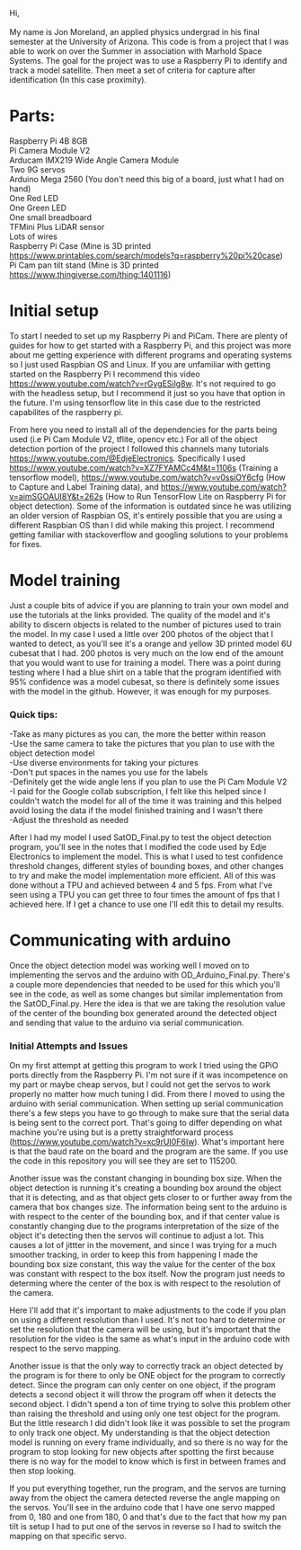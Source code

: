 Hi,<br/>
<br/>
My name is Jon Moreland, an applied physics undergrad in his final semester at the University of Arizona. This code is from a project that I was able to work on over the Summer in association with Marhold Space Systems. The goal for the project was to use a Raspberry Pi to identify and track a model satellite. Then meet a set of criteria for capture after identification (In this case proximity).<br/>

# Parts: <br/>

Raspberry Pi 4B 8GB<br/>
Pi Camera Module V2<br/>
Arducam IMX219 Wide Angle Camera Module<br/> 
Two 9G servos<br/>
Arduino Mega 2560 (You don't need this big of a board, just what I had on hand)<br/>
One Red LED<br/>
One Green LED<br/>
One small breadboard<br/>
TFMini Plus LiDAR sensor<br/>
Lots of wires<br/>
Raspberry Pi Case (Mine is 3D printed https://www.printables.com/search/models?q=raspberry%20pi%20case)<br/>
Pi Cam pan tilt stand (Mine is 3D printed https://www.thingiverse.com/thing:1401116)<br/>

# Initial setup<br/>

To start I needed to set up my Raspberry Pi and PiCam. There are plenty of guides for how to get started with a Raspberry Pi, and this project was more about me getting experience with different programs and operating systems so I just used Raspbian OS and Linux. If you are unfamiliar with getting started on the Raspberry Pi I recommend this video https://www.youtube.com/watch?v=rGygESilg8w. It's not required to go with the headless setup, but I recommend it just so you have that option in the future. I'm using tensorflow lite in this case due to the restricted capabilites of the raspberry pi.

From here you need to install all of the dependencies for the parts being used (i.e Pi Cam Module V2, tflite, opencv etc.) For all of the object detection portion of the project I followed this channels many tutorials https://www.youtube.com/@EdjeElectronics. Specifically I used https://www.youtube.com/watch?v=XZ7FYAMCc4M&t=1106s (Training a tensorflow model), https://www.youtube.com/watch?v=v0ssiOY6cfg (How to Capture and Label Training data), and https://www.youtube.com/watch?v=aimSGOAUI8Y&t=262s (How to Run TensorFlow Lite on Raspberry Pi for object detection). Some of the information is outdated since he was utilizing an older version of Raspbian OS, it's entirely possible that you are using a different Raspbian OS than I did while making this project. I recommend getting familiar with stackoverflow and googling solutions to your problems for fixes.

# Model training<br/>

Just a couple bits of advice if you are planning to train your own model and use the tutorials at the links provided. The quality of the model and it's ability to discern objects is related to the number of pictures used to train the model. In my case I used a little over 200 photos of the object that I wanted to detect, as you'll see it's a orange and yellow 3D printed model 6U cubesat that I had. 200 photos is very much on the low end of the amount that you would want to use for training a model. There was a point during testing where I had a blue shirt on a table that the program identified with 95% confidence was a model cubesat, so there is definitely some issues with the model in the github. However, it was enough for my purposes.<br/> 
### Quick tips:<br/>
-Take as many pictures as you can, the more the better within reason<br/>
-Use the same camera to take the pictures that you plan to use with the object detection model<br/>
-Use diverse environments for taking your pictures<br/>
-Don't put spaces in the names you use for the labels<br/>
-Definitely get the wide angle lens if you plan to use the Pi Cam Module V2<br/>
-I paid for the Google collab subscription, I felt like this helped since I couldn't watch the model for all of the time it was training and this helped avoid losing the data if the model finished training and I wasn't there<br/>
-Adjust the threshold as needed


After I had my model I used SatOD_Final.py to test the object detection program, you'll see in the notes that I modified the code used by Edje Electronics to implement the model. This is what I used to test confidence threshold changes, different styles of bounding boxes, and other changes to try and make the model implementation more efficient. All of this was done without a TPU and achieved between 4 and 5 fps. From what I've seen using a TPU you can get three to four times the amount of fps that I achieved here. If I get a chance to use one I'll edit this to detail my results.

# Communicating with arduino <br/>

Once the object detection model was working well I moved on to implementing the servos and the arduino with OD_Arduino_Final.py. There's a couple more dependencies that needed to be used for this which you'll see in the code, as well as some changes but similar implementation from the SatOD_Final.py. Here the idea is that we are taking the resolution value of the center of the bounding box generated around the detected object and sending that value to the arduino via serial communication. <br/>

### Initial Attempts and Issues <br/>

On my first attempt at getting this program to work I tried using the GPiO ports directly from the Raspberry Pi. I'm not sure if it was incompetence on my part or maybe cheap servos, but I could not get the servos to work properly no matter how much tuning I did. From there I moved to using the arduino with serial communication. When setting up serial communication there's a few steps you have to go through to make sure that the serial data is being sent to the correct port. That's going to differ depending on what machine you're using but is a pretty straightforward process (https://www.youtube.com/watch?v=xc9rUI0F6Iw). What's important here is that the baud rate on the board and the program are the same. If you use the code in this repository you will see they are set to 115200.

Another issue was the constant changing in bounding box size. When the object detection is running it's creating a bounding box around the object that it is detecting, and as that object gets closer to or further away from the camera that box changes size. The information being sent to the arduino is with respect to the center of the bounding box, and if that center value is constantly changing due to the programs interpretation of the size of the object it's detecting then the servos will continue to adjust a lot. This causes a lot of jittter in the movement, and since I was trying for a much smoother tracking, in order to keep this from happening I made the bounding box size constant, this way the value for the center of the box was constant with respect to the box itself. Now the program just needs to determing where the center of the box is with respect to the resolution of the camera.

Here I'll add that it's important to make adjustments to the code if you plan on using a different resolution than I used. It's not too hard to determine or set the resolution that the camera will be using, but it's important that the resolution for the video is the same as what's input in the arduino code with respect to the servo mapping. 

Another issue is that the only way to correctly track an object detected by the program is for there to only be ONE object for the program to correctly detect. Since the program can only center on one object, if the program detects a second object it will throw the program off when it detects the second object. I didn't spend a ton of time trying to solve this problem other than raising the threshold and using only one test object for the program. But the little research I did didn't look like it was possible to set the program to only track one object. My understanding is that the object detection model is running on every frame individually, and so there is no way for the program to stop looking for new objects after spotting the first because there is no way for the model to know which is first in between frames and then stop looking.

If you put everything together, run the program, and the servos are turning away from the object the camera detected reverse the angle mapping on the servos. You'll see in the arduino code that I have one servo mapped from 0, 180 and one from 180, 0 and that's due to the fact that how my pan tilt is setup I had to put one of the servos in reverse so I had to switch the mapping on that specific servo.
